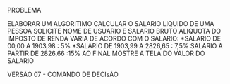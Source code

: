 PROBLEMA

ELABORAR UM ALGORITIMO CALCULAR O SALARIO LIQUIDO DE UMA PESSOA 
SOLICITE NOME DE USUARIO E SALARIO BRUTO
ALIQUOTA DO IMPOSTO DE RENDA VARIA DE ACORDO COM O SALARIO:
*SALARIO DE 00,00 A 1903,98 : 5%
*SALARIO DE 1903,99 A 2826,65 : 7,5%
SALARIO A PARTIR DE 2826,66 :15%
AO FINAL MOSTRE A TELA DO VALOR DO SALARIO 

VERSÃO 07 - COMANDO DE DECIsÃO
